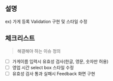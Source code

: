 ## 설명
ex) 가게 등록 Validation 구현 및 스타일 수정

## 체크리스트
> 해결해야 하는 이슈 정의
- [ ] 가게이름 입력시 유효성 검사(한글, 영문, 숫자만 허용)
- [ ] 영업 시간 select box 스타일 수정
- [ ] 유효성 검사 통과 실패시 Feedback 화면 구현